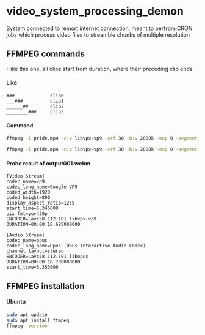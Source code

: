 # video_system_processing_demon
System connected to remort internet connection, meant to perfrom CRON jobs which process video files to streamble chunks of multiple resolution

## FFMPEG commands

I like this one, all clips start from duration, where their preceding clip ends

#### Like

```
###             clip0
___###          clip1
______##        clip2
________###     clip3
```

#### Command

```sh
ffmpeg -i pride.mp4 -c:v libvpx-vp9 -crf 30 -b:v 2000k -map 0 -segment_time 00:00:05 -f segment output%03d.webm
```

```sh
ffmpeg -i pride.mp4 -c:v libvpx-vp9 -crf 30 -b:v 2000k -map 0 -segment_time 00:00:05 -f segment output%d.webm
```

#### Probe result of output001.webm

```
[Video Stream]
codec_name=vp9
codec_long_name=Google VP9
coded_width=1920
coded_height=800
display_aspect_ratio=12:5
start_time=5.346000
pix_fmt=yuv420p
ENCODER=Lavc58.112.101 libvpx-vp9
DURATION=00:00:10.685000000

[Audio Stream]
codec_name=opus
codec_long_name=Opus (Opus Interactive Audio Codec)
channel_layout=stereo
ENCODER=Lavc58.112.101 libopus
DURATION=00:00:10.700000000
start_time=5.353000
```

## FFMPEG installation

#### Ubuntu

```sh
sudo apt update
sudo apt install ffmpeg
ffmpeg -version
```
